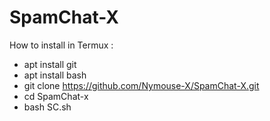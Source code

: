 # SpamChat-X
How to install in Termux :
- apt install git
- apt install bash
- git clone https://github.com/Nymouse-X/SpamChat-X.git
- cd SpamChat-x
- bash SC.sh
